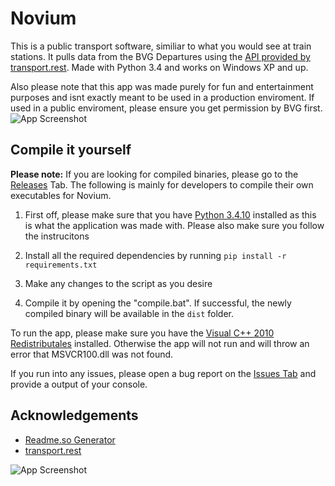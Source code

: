 # Novium

This is a public transport software, similiar to what you would see at train stations. It pulls data from the BVG Departures using the [API provided by transport.rest](https://v6.bvg.transport.rest/). Made with Python 3.4 and works on Windows XP and up.

Also please note that this app was made purely for fun and entertainment purposes and isnt exactly meant to be used in a production enviroment. If used in  a public enviroment, please ensure you get permission by BVG first.
![App Screenshot](https://raw.githubusercontent.com/HauberRBLX/Novium/refs/heads/main/novium-screenshot.png)

## Compile it yourself

**Please note:** If you are looking for compiled binaries, please go to the [Releases](https://github.com/HauberRBLX/Novium/releases) Tab. The following is mainly for developers to compile their own executables for Novium.

1. First off, please make sure that you have [Python 3.4.10](https://matejhorvat.si/en/windows/python/index.htm) installed as this is what the application was made with. Please also make sure you follow the instrucitons

2. Install all the required dependencies by running ``pip install -r requirements.txt``

3. Make any changes to the script as you desire

4. Compile it by opening the "compile.bat". If successful, the newly compiled binary will be available in the ```dist``` folder.

To run the app, please make sure you have the [Visual C++ 2010 Redistributales](https://download.microsoft.com/download/E/E/0/EE05C9EF-A661-4D9E-BCE2-6961ECDF087F/vcredist_x86.exe) installed. Otherwise the app will not run and will throw an error that  MSVCR100.dll was not found.

If you run into any issues, please open a bug report on the [Issues Tab](https://github.com/HauberRBLX/Novium/issues) and provide a output of your console.

## Acknowledgements

 - [Readme.so Generator](https://readme.so)
 - [transport.rest](https://transport.rest)

![App Screenshot](https://via.placeholder.com/468x300?text=App+Screenshot+Here)
